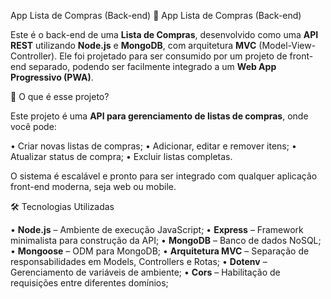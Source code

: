 App Lista de Compras (Back-end)
🛒 App Lista de Compras (Back-end)

Este é o back-end de uma **Lista de Compras**, desenvolvido como uma **API REST** utilizando **Node.js** e **MongoDB**, com arquitetura **MVC** (Model-View-Controller). Ele foi projetado para ser consumido por um projeto de front-end separado, podendo ser facilmente integrado a um **Web App Progressivo (PWA)**.

🧠 O que é esse projeto?

Este projeto é uma **API para gerenciamento de listas de compras**, onde você pode:

•	Criar novas listas de compras;
•	Adicionar, editar e remover itens;
•	Atualizar status de compra;
•	Excluir listas completas.

O sistema é escalável e pronto para ser integrado com qualquer aplicação front-end moderna, seja web ou mobile.

🛠️ Tecnologias Utilizadas

•	**Node.js** – Ambiente de execução JavaScript;
•	**Express** – Framework minimalista para construção da API;
•	**MongoDB** – Banco de dados NoSQL;
•	**Mongoose** – ODM para MongoDB;
•	**Arquitetura MVC** – Separação de responsabilidades em Models, Controllers e Rotas;
•	**Dotenv** – Gerenciamento de variáveis de ambiente;
•	**Cors** – Habilitação de requisições entre diferentes domínios;
